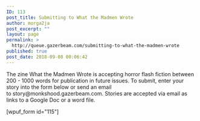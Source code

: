 ```yaml
---
ID: 113
post_title: Submitting to What the Madmen Wrote
author: morga2ja
post_excerpt: ""
layout: page
permalink: >
  http://queue.gazerbeam.com/submitting-to-what-the-madmen-wrote
published: true
post_date: 2018-09-08 00:06:42
---
```

The zine What the Madmen Wrote is accepting horror flash fiction between 200 - 1000 words for publication in future issues. To submit, enter your story into the form below or send an email to story<span class="">@</span>monkshood.gazerbeam.com. Stories are accepted via email as links to a Google Doc or a word file.

[wpuf_form id="115"]

&nbsp;